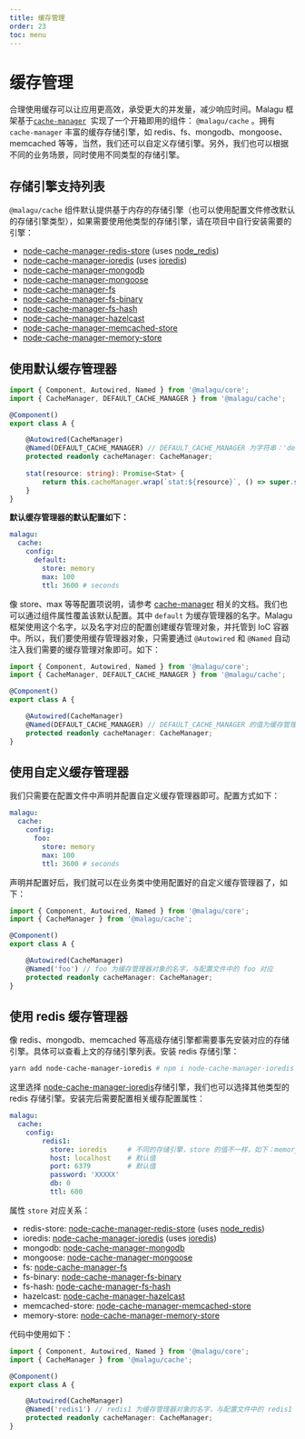 ```yaml
---
title: 缓存管理
order: 23
toc: menu
---
```


# 缓存管理

合理使用缓存可以让应用更高效，承受更大的并发量，减少响应时间。Malagu 框架基于[`cache-manager`](https://www.npmjs.com/package/cache-manager)   实现了一个开箱即用的组件： `@malagu/cache` 。拥有 `cache-manager` 丰富的缓存存储引擎，如 redis、fs、mongodb、mongoose、memcached 等等，当然，我们还可以自定义存储引擎。另外，我们也可以根据不同的业务场景，同时使用不同类型的存储引擎。


## 存储引擎支持列表

`@malagu/cache` 组件默认提供基于内存的存储引擎（也可以使用配置文件修改默认的存储引擎类型），如果需要使用他类型的存储引擎，请在项目中自行安装需要的引擎：



- [node-cache-manager-redis-store](https://github.com/dabroek/node-cache-manager-redis-store) (uses [node_redis](https://github.com/NodeRedis/node_redis))
- [node-cache-manager-ioredis](https://github.com/dabroek/node-cache-manager-ioredis) (uses [ioredis](https://github.com/luin/ioredis))
- [node-cache-manager-mongodb](https://github.com/v4l3r10/node-cache-manager-mongodb)
- [node-cache-manager-mongoose](https://github.com/disjunction/node-cache-manager-mongoose)
- [node-cache-manager-fs](https://github.com/hotelde/node-cache-manager-fs)
- [node-cache-manager-fs-binary](https://github.com/sheershoff/node-cache-manager-fs-binary)
- [node-cache-manager-fs-hash](https://github.com/rolandstarke/node-cache-manager-fs-hash)
- [node-cache-manager-hazelcast](https://github.com/marudor/node-cache-manager-hazelcast)
- [node-cache-manager-memcached-store](https://github.com/theogravity/node-cache-manager-memcached-store)
- [node-cache-manager-memory-store](https://github.com/theogravity/node-cache-manager-memory-store)



## 使用默认缓存管理器


```typescript
import { Component, Autowired, Named } from '@malagu/core';
import { CacheManager, DEFAULT_CACHE_MANAGER } from '@malagu/cache';

@Component()
export class A {

    @Autowired(CacheManager)
    @Named(DEFAULT_CACHE_MANAGER) // DEFAULT_CACHE_MANAGER 为字符串：'default'
    protected readonly cacheManager: CacheManager;
  
  	stat(resource: string): Promise<Stat> {
        return this.cacheManager.wrap(`stat:${resource}`, () => super.stat(resource));
    }
}
```
**默认缓存管理器的默认配置如下：**
```yaml
malagu:
  cache:
    config:
      default:
        store: memory
        max: 100
        ttl: 3600 # seconds
```
像 store、max 等等配置项说明，请参考 [cache-manager](https://www.npmjs.com/package/cache-manager) 相关的文档。我们也可以通过组件属性覆盖该默认配置。其中 `default` 为缓存管理器的名字。Malagu 框架使用这个名字，以及名字对应的配置创建缓存管理对象，并托管到 IoC 容器中。所以，我们要使用缓存管理器对象，只需要通过 `@Autowired` 和 `@Named` 自动注入我们需要的缓存管理对象即可。如下：
```typescript
import { Component, Autowired, Named } from '@malagu/core';
import { CacheManager, DEFAULT_CACHE_MANAGER } from '@malagu/cache';

@Component()
export class A {

    @Autowired(CacheManager)
    @Named(DEFAULT_CACHE_MANAGER) // DEFAULT_CACHE_MANAGER 的值为缓存管理器对象的名字
    protected readonly cacheManager: CacheManager;
}
```


## 使用自定义缓存管理器


我们只需要在配置文件中声明并配置自定义缓存管理器即可。配置方式如下：


```yaml
malagu:
  cache:
    config:
      foo:
        store: memory
        max: 100
        ttl: 3600 # seconds
```


声明并配置好后，我们就可以在业务类中使用配置好的自定义缓存管理器了，如下：


```typescript
import { Component, Autowired, Named } from '@malagu/core';
import { CacheManager } from '@malagu/cache';

@Component()
export class A {

    @Autowired(CacheManager)
    @Named('foo') // foo 为缓存管理器对象的名字，与配置文件中的 foo 对应
    protected readonly cacheManager: CacheManager;
}
```


## 使用 redis 缓存管理器


像 redis、mongodb、memcached 等高级存储引擎都需要事先安装对应的存储引擎。具体可以查看上文的存储引擎列表。安装 redis 存储引擎：
```bash
yarn add node-cache-manager-ioredis # npm i node-cache-manager-ioredis
```
这里选择 [node-cache-manager-ioredis](https://github.com/dabroek/node-cache-manager-ioredis)存储引擎，我们也可以选择其他类型的 redis 存储引擎。安装完后需要配置相关缓存配置属性：
```yaml
malagu:
  cache:
    config:
    	redis1:
          store: ioredis     # 不同的存储引擎，store 的值不一样，如下：memory、redis-store 等
          host: localhost    # 默认值
          port: 6379         # 默认值
          password: 'XXXXX'
          db: 0
          ttl: 600
```
属性 `store` 对应关系：


- redis-store: [node-cache-manager-redis-store](https://github.com/dabroek/node-cache-manager-redis-store) (uses [node_redis](https://github.com/NodeRedis/node_redis))
- ioredis: [node-cache-manager-ioredis](https://github.com/dabroek/node-cache-manager-ioredis) (uses [ioredis](https://github.com/luin/ioredis))
- mongodb: [node-cache-manager-mongodb](https://github.com/v4l3r10/node-cache-manager-mongodb)
- mongoose: [node-cache-manager-mongoose](https://github.com/disjunction/node-cache-manager-mongoose)
- fs: [node-cache-manager-fs](https://github.com/hotelde/node-cache-manager-fs)
- fs-binary: [node-cache-manager-fs-binary](https://github.com/sheershoff/node-cache-manager-fs-binary)
- fs-hash: [node-cache-manager-fs-hash](https://github.com/rolandstarke/node-cache-manager-fs-hash)
- hazelcast: [node-cache-manager-hazelcast](https://github.com/marudor/node-cache-manager-hazelcast)
- memcached-store: [node-cache-manager-memcached-store](https://github.com/theogravity/node-cache-manager-memcached-store)
- memory-store: [node-cache-manager-memory-store](https://github.com/theogravity/node-cache-manager-memory-store)



代码中使用如下：
​

```typescript
import { Component, Autowired, Named } from '@malagu/core';
import { CacheManager } from '@malagu/cache';

@Component()
export class A {

    @Autowired(CacheManager)
    @Named('redis1') // redis1 为缓存管理器对象的名字，与配置文件中的 redis1 对应
    protected readonly cacheManager: CacheManager;
}
```
